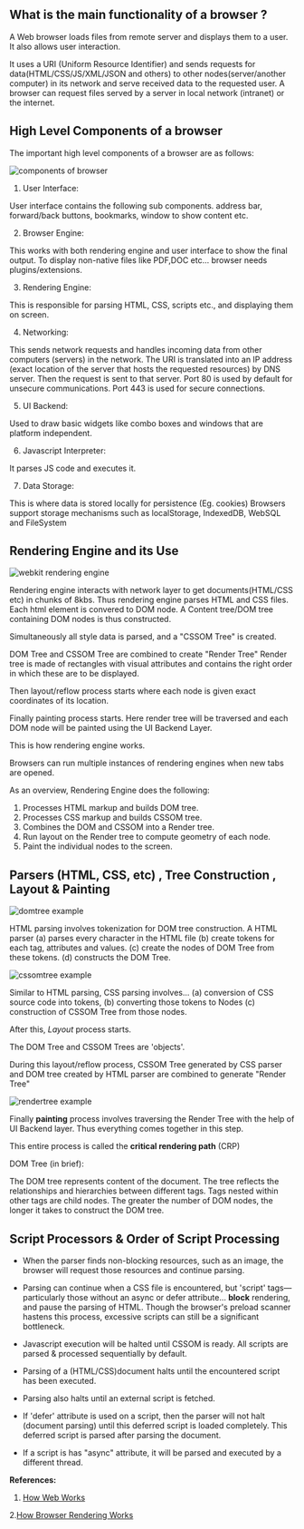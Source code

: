 ## What is the main functionality of a browser ? 

A Web browser loads files from remote server and displays them to a user. It also allows user interaction.

It uses a URI (Uniform Resource Identifier) and sends requests for data(HTML/CSS/JS/XML/JSON and others) to other nodes(server/another computer) in its network and serve received data to the requested user. A browser can request files served by a server in local network (intranet) or the internet.
## High Level Components of a browser 

The important high level components of a browser are as follows:

![components of browser](./images/components.jpg)

1. User Interface:

User interface contains the following sub components.
address bar, forward/back buttons, bookmarks, window to show content etc. 

2. Browser Engine:

This works with both rendering engine and user interface to show the final output.
To display non-native files like PDF,DOC etc... browser needs plugins/extensions.

3. Rendering Engine:

This is responsible for parsing HTML, CSS, scripts etc., and displaying them on screen.

4. Networking:

This sends network requests and handles incoming data from other computers (servers) in the network.
The URI is translated into an IP address (exact location of the server that hosts the requested resources) by DNS server. Then the request is sent to that server. 
Port 80 is used by default for unsecure communications.
Port 443 is used for secure connections. 

5. UI Backend:

Used to draw basic widgets like combo boxes and windows that are platform independent.

6. Javascript Interpreter:

It parses JS code and executes it.

7. Data Storage:

This is where data is stored locally for persistence (Eg. cookies)
Browsers support storage mechanisms such as localStorage, IndexedDB, WebSQL and FileSystem

## Rendering Engine and its Use 

![webkit rendering engine](./images/webkitflow-renderingengine.png)

Rendering engine interacts with network layer to get documents(HTML/CSS etc) in chunks of 8kbs.
Thus rendering engine parses HTML and CSS files.
Each html element is convered to DOM node. 
A Content tree/DOM tree containing DOM nodes is thus constructed.

Simultaneously all style data is parsed, and a "CSSOM Tree" is created. 

DOM Tree and CSSOM Tree are combined to create "Render Tree"
Render tree is made of rectangles with visual attributes and contains the right order in which these are to be displayed.

Then layout/reflow process starts where each node is given exact coordinates of its location.

Finally painting process starts. Here render tree will be traversed and each DOM node will be painted using the UI Backend Layer.

This is how rendering engine works.

Browsers can run multiple instances of rendering engines when new tabs are opened.

As an overview, Rendering Engine does the following: 

1. Processes HTML markup and builds DOM tree.
2. Processes CSS markup and builds CSSOM tree.
3. Combines the DOM and CSSOM into a Render tree.
4. Run layout on the Render tree to compute geometry of each node.
5. Paint the individual nodes to the screen.

## Parsers (HTML, CSS, etc) , Tree Construction , Layout & Painting 

![domtree example](./images/domtree.jpg)

HTML parsing involves tokenization for DOM tree construction.
A HTML parser 
    (a) parses every character in the HTML file
    (b) create tokens for each tag, attributes and values.
    (c) create the nodes of DOM Tree from these tokens.
    (d) constructs the DOM Tree.

![cssomtree example](./images/cssomtree.jpg)

Similar to HTML parsing, CSS parsing involves...
    (a) conversion of CSS source code into tokens, 
    (b) converting those tokens to Nodes
    (c) construction of CSSOM Tree from those nodes. 

After this, *Layout* process starts.

The DOM Tree and CSSOM Trees are 'objects'.

During this layout/reflow process, CSSOM Tree generated by CSS parser and DOM tree created by HTML parser are combined to generate "Render Tree"

![rendertree example](./images/rendertree.jpg)

Finally **painting** process involves traversing the Render Tree with the help of UI Backend layer. 
Thus everything comes together in this step.

This entire process is called the **critical rendering path** (CRP)

DOM Tree (in brief):

The DOM tree represents content of the document.
The tree reflects the relationships and hierarchies between different tags. Tags nested within other tags are child nodes. The greater the number of DOM nodes, the longer it takes to construct the DOM tree.

## Script Processors & Order of Script Processing 

* When the parser finds non-blocking resources, such as an image, the browser will request those resources and continue parsing.

* Parsing can continue when a CSS file is encountered, but 'script' tags—particularly those without an async or defer attribute... **block** rendering, and pause the parsing of HTML. Though the browser's preload scanner hastens this process, excessive scripts can still be a significant bottleneck.

* Javascript execution will be halted until CSSOM is ready. All scripts are parsed & processed sequentially by default. 

* Parsing of a (HTML/CSS)document halts until the encountered script has been executed. 

* Parsing also halts until an external script is fetched.

* If 'defer' attribute is used on a script, then the parser will not halt (document parsing) until this deferred script is loaded completely. This deferred script is parsed after parsing the document.

* If a script is has "async" attribute, it will be parsed and executed by a different thread.


**References:**

1. [How Web Works](https://www.html5rocks.com/en/tutorials/internals/howbrowserswork/#The_main_flow)

2.[How Browser Rendering Works](https://blog.logrocket.com/how-browser-rendering-works-behind-scenes/)
